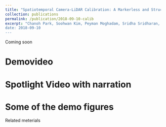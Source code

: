 ```yaml
---
title: "Spatiotemporal Camera-LiDAR Calibration: A Markerless and Structureless Approach"
collection: publications
permalink: /publication/2018-09-10-calib
excerpt: "Chanoh Park, Soohwan Kim, Peyman Moghadam, Sridha Sridharan, Clinton Fookes, submitted ICRA 2019.
date: 2018-09-10
---
```


Coming soon

# Demovideo

# Spotlight Video with narration

# Some of the demo figures


Related meterials
